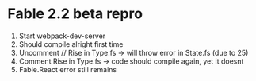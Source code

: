 # Fable 2.2 beta repro

1. Start webpack-dev-server
2. Should compile alright first time
3. Uncomment // Rise in Type.fs -> will throw error in State.fs (due to <WarningsAsErrors>25</WarningsAsErrors>)
4. Comment Rise in Type.fs -> code should compile again, yet it doesnt
5. Fable.React error still remains

